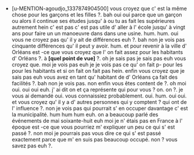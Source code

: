 * [u-MENTION-agoudjo_1337874904500]
	vous croyez que c' est la même chose pour les garçons et les filles ?.
	 bah oui oui parce que un garçon ou alors il continue ses études jusqu' à ou tu as fait les supérieures autrement hein c' est pas c' est pas utile d' aller à l' école jusqu' à vingt ans pour faire un un manoeuvre dans dans une usine.
	 hum.
	 hum.
	 oui vous ne croyez pas qu' il y ait de différences euh ?.
	 bah non je vois pas cinquante différences qu' il peut y avoir.
	 hum.
	 et pour revenir à la ville d' Orléans est -ce que vous croyez que l' on fait assez pour les habitants d' Orléans ?.
	 à **[quel point de vue]** ?.
	 oh je sais pas je sais pas euh vous croyez que.
	 moi je vois pas euh je je vois pas ce qu' on fait p- pour les pour les habitants et si on fait on fait pas hein.
	 enfin vous croyez que je sais pas euh vous avez en tant qu' habitant de d' Orléans ça fait des facilités ?.
	 bah non je vois pas.
	 non enfin vous êtes content de ?.
	 oh moi oui.
	 oui oui euh.
	 j' ai dit on et ça représente qui pour vous ? on.
	 on ?.
	 je vous ai demandé oui.
	 vous connaissiez probablement.
	 oui.
	 hum.
	 oui oui.
	 et vous croyez qu' il y a d' autres personnes qui y comptent ? qui ont de l' influence ?.
	 non je vois pas qui pourrait s' en occuper davantage c' est la municipalité.
	 hum hum hum euh.
	 on a beaucoup parlé des événements de mai soixante-huit euh moi je n' étais pas en France à l' époque est -ce que vous pourriez m' expliquer un peu ce qui s' est passé ?.
	 non moi je pourrais pas vous dire ce qui s' est passé exactement parce que m' en suis pas beaucoup occupé.
	 non ? vous savez pas euh ?.
	
